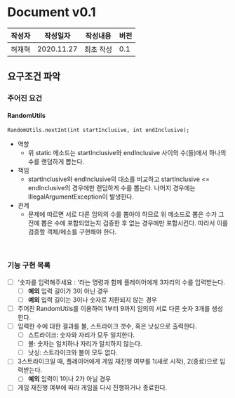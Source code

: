 # Document v0.1
|작성자|작성일자|작성내용|버전|
|------|--------|------|---|
|허재혁|2020.11.27|최초 작성|0.1|

## 요구조건 파악
### 주어진 요건
#### RandomUtils
```
RandomUtils.nextInt(int startInclusive, int endInclusive);
```
- 역할
    - 위 static 메소드는 startInclusive와 endInclusive 사이의 수(들)에서 하나의 수를 랜덤하게 뽑는다.
- 책임
    - startInclusive와 endInclusive의 대소를 비교하고 startInclusive <= endInclusive의 경우에만 랜덤하게 수를 뽑는다. 나머지 경우에는 IllegalArgumentException이 발생한다.
- 관계
    - 문제에 따르면 서로 다른 임의의 수를 뽑아야 하므로 위 메소드로 뽑은 수가 그 전에 뽑은 수에 포함되었는지 검증한 후 없는 경우에만 포함시킨다. 따라서 이를 검증할 객체/메소를 구현해야 한다.

<br>

### 기능 구현 목록
- [ ] '숫자를 입력해주세요 : '라는 명령과 함께 플레이어에게 3자리의 수를 입력받는다.
    - [ ] **예외** 입력 길이가 3이 아닌 경우
    - [ ] **예외** 입력 길이는 3이나 숫자로 치환되지 않는 경우
- [ ] 주어진 RandomUtils를 이용하여 1부터 9까지 임의의 서로 다른 숫자 3개를 생성한다.
- [ ] 입력한 수에 대한 결과를 볼, 스트라이크 갯수, 혹은 낫싱으로 출력한다.
    - [ ] 스트라이크: 숫자와 자리가 모두 일치한다.
    - [ ] 볼: 숫자는 일치하나 자리가 일치하지 않는다.
    - [ ] 낫싱: 스트라이크와 볼이 모두 없다.
- [ ] 3스트라이크일 때, 플레이어에게 게임 재진행 여부를 1(새로 시작), 2(종료)으로 입력받는다.
    - [ ] **예외** 입력이 1이나 2가 아닐 경우
- [ ] 게임 재진행 여부에 따라 게임을 다시 진행하거나 종료한다.